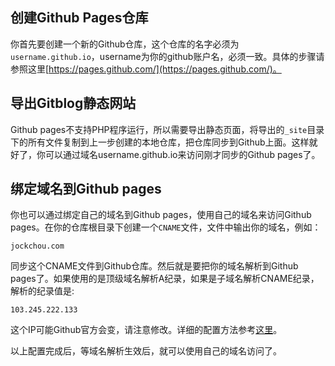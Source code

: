 <!--
author: jockchou
date: 2015-07-20
title: 使用Gitblog和Github Pages搭建博客
tags: GitBlog
category: GitBlog
status: publish
summary: 如果你没有主机，也不想使用SAE，只有Github账号，你想用Gitblog搭建自己的博客系统也是可以简单地做到的，[Github pages](https://pages.github.com/)允许你基于Github分库建立一个站点。
-->


## 创建Github Pages仓库 ##

你首先要创建一个新的Github仓库，这个仓库的名字必须为`username.github.io`，username为你的github账户名，必须一致。具体的步骤请参照这里[https://pages.github.com/](https://pages.github.com/)。

## 导出Gitblog静态网站 ##
Github pages不支持PHP程序运行，所以需要导出静态页面，将导出的`_site`目录下的所有文件复制到上一步创建的本地仓库，把仓库同步到Github上面。这样就好了，你可以通过域名username.github.io来访问刚才同步的Github pages了。

## 绑定域名到Github pages ##

你也可以通过绑定自己的域名到Github pages，使用自己的域名来访问Github pages。在你的仓库根目录下创建一个`CNAME`文件，文件中输出你的域名，例如：

```
jockchou.com
```

同步这个CNAME文件到Github仓库。然后就是要把你的域名解析到Github pages了。如果使用的是顶级域名解析A纪录，如果是子域名解析CNAME纪录，解析的纪录值是:

```
103.245.222.133
```

这个IP可能Github官方会变，请注意修改。详细的配置方法参考[这里](https://help.github.com/articles/setting-up-a-custom-domain-with-github-pages/)。


以上配置完成后，等域名解析生效后，就可以使用自己的域名访问了。

